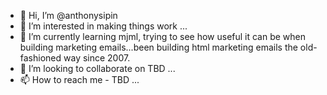 - 👋 Hi, I’m @anthonysipin
- 👀 I’m interested in making things work ...
- 🌱 I’m currently learning mjml, trying to see how useful it can be when building marketing emails...been building html marketing emails the old-fashioned way since 2007.
- 💞️ I’m looking to collaborate on TBD ...
- 📫 How to reach me - TBD ...

<!---
anthonysipin/anthonysipin is a ✨ special ✨ repository because its `README.md` (this file) appears on your GitHub profile.
You can click the Preview link to take a look at your changes.
--->

